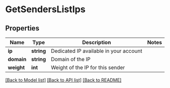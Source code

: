 # GetSendersListIps

## Properties
Name | Type | Description | Notes
------------ | ------------- | ------------- | -------------
**ip** | **string** | Dedicated IP available in your account | 
**domain** | **string** | Domain of the IP | 
**weight** | **int** | Weight of the IP for this sender | 

[[Back to Model list]](../README.md#documentation-for-models) [[Back to API list]](../README.md#documentation-for-api-endpoints) [[Back to README]](../README.md)


